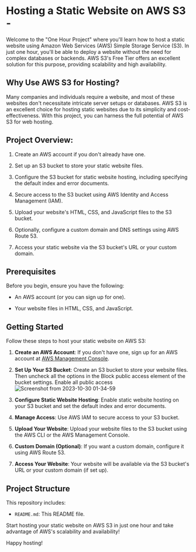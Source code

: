 # Hosting a Static Website on AWS S3 - 

Welcome to the "One Hour Project" where you'll learn how to host a static website using Amazon Web Services (AWS) Simple Storage Service (S3). In just one hour, you'll be able to deploy a website without the need for complex databases or backends. AWS S3's Free Tier offers an excellent solution for this purpose, providing scalability and high availability.

## Why Use AWS S3 for Hosting?

Many companies and individuals require a website, and most of these websites don't necessitate intricate server setups or databases. AWS S3 is an excellent choice for hosting static websites due to its simplicity and cost-effectiveness. With this project, you can harness the full potential of AWS S3 for web hosting.

## Project Overview:

1. Create an AWS account if you don't already have one. 

2. Set up an S3 bucket to store your static website files.

3. Configure the S3 bucket for static website hosting, including specifying the default index and error documents.

4. Secure access to the S3 bucket using AWS Identity and Access Management (IAM).

5. Upload your website's HTML, CSS, and JavaScript files to the S3 bucket.

6. Optionally, configure a custom domain and DNS settings using AWS Route 53.

7. Access your static website via the S3 bucket's URL or your custom domain.

## Prerequisites

Before you begin, ensure you have the following:

- An AWS account (or you can sign up for one).

- Your website files in HTML, CSS, and JavaScript.

## Getting Started

Follow these steps to host your static website on AWS S3:

1. **Create an AWS Account**: If you don't have one, sign up for an AWS account at [AWS Management Console](https://aws.amazon.com/).

2. **Set Up Your S3 Bucket**: Create an S3 bucket to store your website files. Then uncheck all the options in the Block public access element of the bucket settings. Enable all public access
 ![Screenshot from 2023-10-30 01-34-59](https://github.com/Sayandeep06/Static-website-on-AWS-S3/assets/100061797/174cd3e7-1140-4cc1-a1bf-a38da7d28cbf)


3. **Configure Static Website Hosting**: Enable static website hosting on your S3 bucket and set the default index and error documents.

4. **Manage Access**: Use AWS IAM to secure access to your S3 bucket.

5. **Upload Your Website**: Upload your website files to the S3 bucket using the AWS CLI or the AWS Management Console.

6. **Custom Domain (Optional)**: If you want a custom domain, configure it using AWS Route 53.

7. **Access Your Website**: Your website will be available via the S3 bucket's URL or your custom domain (if set up).

## Project Structure

This repository includes:

- `README.md`: This README file.

Start hosting your static website on AWS S3 in just one hour and take advantage of AWS's scalability and availability!

Happy hosting!
